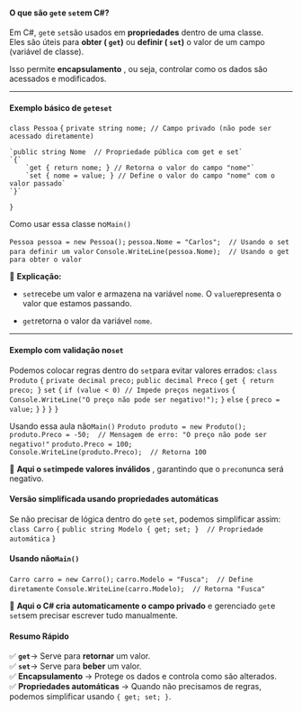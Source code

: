 #### **O que são `get`e `set`em C#?**

Em C#, `get`e `set`são usados ​​em **propriedades** dentro de uma classe.  
Eles são úteis para **obter ( `get`)** ou **definir ( `set`)** o valor de um campo (variável de classe).

Isso permite **encapsulamento** , ou seja, controlar como os dados são acessados ​​e modificados.

---
#### **Exemplo básico de `get`e`set`**

`class Pessoa`
`{`
    `private string nome; // Campo privado (não pode ser acessado diretamente)`

    `public string Nome  // Propriedade pública com get e set`
    `{`
        `get { return nome; } // Retorna o valor do campo "nome"`
        `set { nome = value; } // Define o valor do campo "nome" com o valor passado`
    `}`
`}`

Como usar essa classe no`Main()`

`Pessoa pessoa = new Pessoa();`
`pessoa.Nome = "Carlos";  // Usando o set para definir um valor`
`Console.WriteLine(pessoa.Nome);  // Usando o get para obter o valor`

📌 **Explicação:**

- `set`recebe um valor e armazena na variável `nome`. O `value`representa o valor que estamos passando.
    
- `get`retorna o valor da variável `nome`.

---
#### **Exemplo com validação no`set`**

Podemos colocar regras dentro do `set`para evitar valores errados:
`class Produto`
`{`
    `private decimal preco;`
    `public decimal Preco`
    `{`
        `get { return preco; }` 
        `set` 
        `{` 
            `if (value < 0) // Impede preços negativos`
            `{`
                `Console.WriteLine("O preço não pode ser negativo!");`
            `}`
            `else`
            `{`
                `preco = value;`
            `}`
        `}`
    `}`
`}`

Usando essa aula não`Main()`
`Produto produto = new Produto();`
`produto.Preco = -50;  // Mensagem de erro: "O preço não pode ser negativo!"`
`produto.Preco = 100;`  
`Console.WriteLine(produto.Preco);  // Retorna 100`

📌 **Aqui o `set`impede valores inválidos** , garantindo que o `preco`nunca será negativo.

#### **Versão simplificada usando propriedades automáticas**

Se não precisar de lógica dentro do `get`e `set`, podemos simplificar assim:
`class Carro`
`{`
    `public string Modelo { get; set; }  // Propriedade automática`
`}`

#### **Usando não`Main()`**

`Carro carro = new Carro();`
`carro.Modelo = "Fusca";  // Define diretamente`
`Console.WriteLine(carro.Modelo);  // Retorna "Fusca"`

📌 **Aqui o C# cria automaticamente o campo privado** e gerenciado `get`e `set`sem precisar escrever tudo manualmente.

#### **Resumo Rápido**

✅ **`get`**→ Serve para **retornar** um valor.  
✅ **`set`**→ Serve para **beber** um valor.  
✅ **Encapsulamento** → Protege os dados e controla como são alterados.  
✅ **Propriedades automáticas** → Quando não precisamos de regras, podemos simplificar usando `{ get; set; }`.